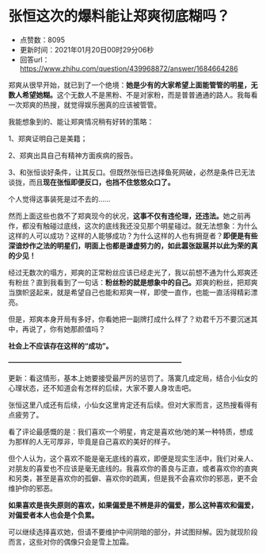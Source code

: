 # 张恒这次的爆料能让郑爽彻底糊吗？
- 点赞数：8095
- 更新时间：2021年01月20日00时29分06秒
- 回答url：https://www.zhihu.com/question/439968872/answer/1684664286
<body>
 <p data-pid="ghV8e2mP">郑爽从很早开始，就已到了一个绝境：<b>她是少有的大家希望上面能管管的明星，无数人希望她糊。</b>这个无数人不是黑粉、不是对家粉，而是普普通通的路人。我每看一次郑爽的热搜，就觉得娱乐圈真的应该被管管。</p>
 <p data-pid="YwyGga6r">我能想象到的、能让郑爽情况稍有好转的策略：</p>
 <p data-pid="IlugBffK">1、郑爽证明自己是美籍；</p>
 <p data-pid="y0vqW3bL">2、郑爽出具自己有精神方面疾病的报告。</p>
 <p data-pid="UjL7LXmS">3、和张恒谈好条件，让其反口。但既然张恒已选择鱼死网破，必然是条件已无法谈拢，而且<b>现在张恒即便反口，也挡不住悠悠众口了。</b></p>
 <p data-pid="M5v5nTle">个人觉得这事装死是过不去的……</p>
 <p data-pid="8FLx6H0P">然而上面这些也救不了郑爽现今的状况，<b>这事不仅有违伦理，还违法。</b>她之前再作，都没有触碰过底线，这次的底线我还没见那个明星碰过。就无法想象：为什么这样的人可以成功？这样的人能够成功？为什么这样的人也有拥趸者？<b>即便是有些深谙炒作之法的明星们，明面上也都是谦虚努力的，如此嚣张跋扈并以此为荣的真的少见！</b></p>
 <p data-pid="xUKILirp">经过无数次的塌方，郑爽的正常粉丝应该已经走光了，我以前想不通为什么郑爽还有粉丝？直到我看到了一句话：<b>粉丝粉的就是想象中的自己。</b>郑爽的粉丝，把郑爽当旗帜竖起来，就是希望自己也能和郑爽一样，即使一直作，也能一直活得精彩漂亮。</p>
 <p data-pid="sc84btvD">但是，郑爽本身开局有多好，你看她把一副牌打成什么样了？劝君千万不要沉迷其中，再说了，你有她那颜值吗？</p>
 <p data-pid="IIdCDNS0"><b>社会上不应该存在这样的“成功”。</b></p>
 <p data-pid="PGOA41dT"><b>—————————————————————————</b></p>
 <p data-pid="LImpiouH">更新：看这情形，基本上她要接受最严厉的惩罚了。落寞几成定局，结合小仙女的心理状态，还不知道会有怎样的后续，大家不要人身攻击吧。</p>
 <p data-pid="zfSwqKoM">张恒这里八成还有后续，小仙女这里肯定还有后续。但对大家而言，这热搜看得有点疲劳了。</p>
 <p data-pid="MjJPMVue">看了评论最感慨的是：我们喜欢一个明星，肯定是喜欢他/她的某一种特质，想成为那样的人无可厚非，毕竟是自己喜欢的美好的样子。</p>
 <p data-pid="1K1dCRmc">但个人认为，这个喜欢不能是毫无底线的喜欢，即便是现实生活中，我们对亲人、对朋友的喜爱也不应该是毫无底线的。我喜欢你的善良与正直，或者喜欢你的直爽和另类，甚至是喜欢你的孤僻、喜欢你的疏离，但是我不会喜欢你的邪恶，更不会维护你的邪恶。</p>
 <p data-pid="1LdoAD1a"><b>如果喜欢是丧失原则的喜欢，如果偏爱是不辨是非的偏爱，那么这种喜欢和偏爱，对偏爱者本人也会是个负累。</b></p>
 <p data-pid="5f11xb1A">可以继续选择喜欢她，但请不要维护中间阴暗的部分，并试图辩解。因为就现阶段而言，这些对你的偶像只会是雪上加霜。</p>
</body>